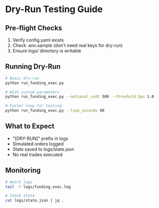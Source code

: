 # Dry-Run Testing Guide

## Pre-flight Checks

1. Verify config.yaml exists
2. Check .env.sample (don't need real keys for dry-run)
3. Ensure logs/ directory is writable

## Running Dry-Run

```bash
# Basic dry-run
python run_funding_exec.py

# With custom parameters
python run_funding_exec.py --notional_usdt 500 --threshold_bps 1.0

# Faster loop for testing
python run_funding_exec.py --loop_seconds 60
```

## What to Expect

- "[DRY-RUN]" prefix in logs
- Simulated orders logged
- State saved to logs/state.json
- No real trades executed

## Monitoring

```bash
# Watch logs
tail -f logs/funding_exec.log

# Check state
cat logs/state.json | jq .
```